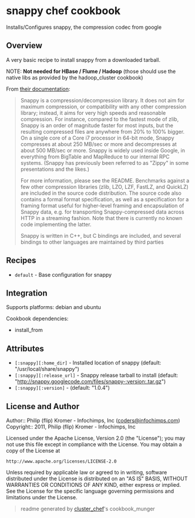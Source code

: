 # snappy chef cookbook

Installs/Configures snappy, the compression codec from google

## Overview

A very basic recipe to install snappy from a downloaded tarball.

NOTE: **Not needed for HBase / Flume / Hadoop** (those should use the native libs as provided by the hadoop_cluster cookbook)

From [their documentation](http://code.google.com/p/snappy/):

> Snappy is a compression/decompression library. It does not aim for maximum
> compression, or compatibility with any other compression library; instead, it
> aims for very high speeds and reasonable compression. For instance, compared
> to the fastest mode of zlib, Snappy is an order of magnitude faster for most
> inputs, but the resulting compressed files are anywhere from 20% to 100%
> bigger. On a single core of a Core i7 processor in 64-bit mode, Snappy
> compresses at about 250 MB/sec or more and decompresses at about 500 MB/sec or
> more.  Snappy is widely used inside Google, in everything from BigTable and
> MapReduce to our internal RPC systems. (Snappy has previously been referred to
> as "Zippy" in some presentations and the likes.)
>
> For more information, please see the README. Benchmarks against a few other
> compression libraries (zlib, LZO, LZF, FastLZ, and QuickLZ) are included in
> the source code distribution. The source code also contains a formal format
> specification, as well as a specification for a framing format useful for
> higher-level framing and encapsulation of Snappy data, e.g. for transporting
> Snappy-compressed data across HTTP in a streaming fashion. Note that there is
> currently no known code implementing the latter.
>
> Snappy is written in C++, but C bindings are included, and several bindings to
> other languages are maintained by third parties

## Recipes 

* `default`                  - Base configuration for snappy

## Integration

Supports platforms: debian and ubuntu

Cookbook dependencies:

* install_from


## Attributes

* `[:snappy][:home_dir]`              - Installed location of snappy (default: "/usr/local/share/snappy")
* `[:snappy][:release_url]`           - Snappy release tarball to install (default: "http://snappy.googlecode.com/files/snappy-:version:.tar.gz")
* `[:snappy][:version]`               -  (default: "1.0.4")

## License and Author

Author::                Philip (flip) Kromer - Infochimps, Inc (<coders@infochimps.com>)
Copyright::             2011, Philip (flip) Kromer - Infochimps, Inc

Licensed under the Apache License, Version 2.0 (the "License");
you may not use this file except in compliance with the License.
You may obtain a copy of the License at

    http://www.apache.org/licenses/LICENSE-2.0

Unless required by applicable law or agreed to in writing, software
distributed under the License is distributed on an "AS IS" BASIS,
WITHOUT WARRANTIES OR CONDITIONS OF ANY KIND, either express or implied.
See the License for the specific language governing permissions and
limitations under the License.

> readme generated by [cluster_chef](http://github.com/infochimps/cluster_chef)'s cookbook_munger
